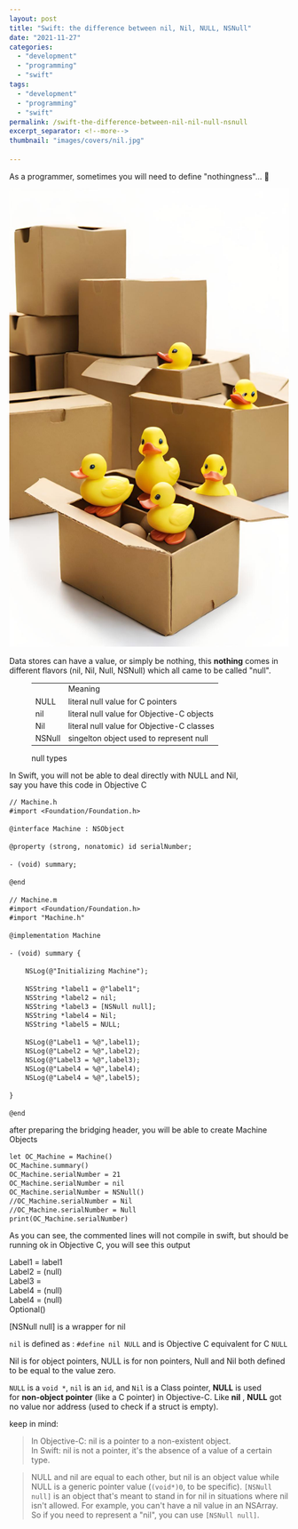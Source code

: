 ```yaml
---
layout: post
title: "Swift: the difference between nil, Nil, NULL, NSNull"
date: "2021-11-27"
categories: 
  - "development"
  - "programming"
  - "swift"
tags: 
  - "development"
  - "programming"
  - "swift"
permalink: /swift-the-difference-between-nil-nil-null-nsnull
excerpt_separator: <!--more-->
thumbnail: "images/covers/nil.jpg"

---
```


As a programmer, sometimes you will need to define "nothingness"... 🧐  
<!--more-->
![](images/covers/nil_full.jpg)

Data stores can have a value, or simply be nothing, this **nothing** comes in different flavors (nil, Nil, Null, NSNull) which all came to be called "null".

<figure>

<table><tbody><tr><td></td><td>Meaning</td></tr><tr><td>NULL</td><td>literal null value for C pointers</td></tr><tr><td>nil</td><td>literal null value for Objective-C objects</td></tr><tr><td>Nil</td><td>literal null value for Objective-C classes</td></tr><tr><td>NSNull</td><td>singelton object used to represent null</td></tr></tbody></table>

<figcaption>

null types

</figcaption>



</figure>

  
In Swift, you will not be able to deal directly with NULL and Nil,  
say you have this code in Objective C

```
// Machine.h
#import <Foundation/Foundation.h>

@interface Machine : NSObject

@property (strong, nonatomic) id serialNumber;

- (void) summary;

@end

// Machine.m
#import <Foundation/Foundation.h>
#import "Machine.h"

@implementation Machine

- (void) summary {
    
    NSLog(@"Initializing Machine");
    
    NSString *label1 = @"label1";
    NSString *label2 = nil;
    NSString *label3 = [NSNull null];
    NSString *label4 = Nil;
    NSString *label5 = NULL;
    
    NSLog(@"Label1 = %@",label1);
    NSLog(@"Label2 = %@",label2);
    NSLog(@"Label3 = %@",label3);
    NSLog(@"Label4 = %@",label4);
    NSLog(@"Label4 = %@",label5);

}

@end
```

after preparing the bridging header, you will be able to create Machine Objects

```
let OC_Machine = Machine()
OC_Machine.summary()
OC_Machine.serialNumber = 21
OC_Machine.serialNumber = nil
OC_Machine.serialNumber = NSNull()
//OC_Machine.serialNumber = Nil
//OC_Machine.serialNumber = Null
print(OC_Machine.serialNumber)
```

As you can see, the commented lines will not compile in swift, but should be running ok in Objective C, you will see this output  
  
Label1 = label1  
Label2 = (null)  
Label3 = <null>  
Label4 = (null)  
Label4 = (null)  
Optional(<null>)  
  
\[NSNull null\] is a wrapper for nil  
  
`nil` is defined as : `#define nil NULL` and is Objective C equivalent for C `NULL`  
  
Nil is for object pointers, NULL is for non pointers, Null and Nil both defined to be equal to the value zero.  
  
`NULL` is a `void *`, `nil` is an `id`, and `Nil` is a Class pointer, **NULL** is used for **non-object pointer** (like a C pointer) in Objective-C. Like **nil** , **NULL** got no value nor address (used to check if a struct is empty).  
  
keep in mind:

> In Objective-C: nil is a pointer to a non-existent object.  
> In Swift: nil is not a pointer, it's the absence of a value of a certain type.

> NULL and nil are equal to each other, but nil is an object value while NULL is a generic pointer value (`(void*)0`, to be specific). `[NSNull null]` is an object that's meant to stand in for nil in situations where nil isn't allowed. For example, you can't have a nil value in an NSArray. So if you need to represent a "nil", you can use `[NSNull null]`.
